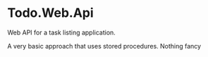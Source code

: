 # Todo.Web.Api
Web API for a task listing application.

A very basic approach that uses stored procedures. Nothing fancy
